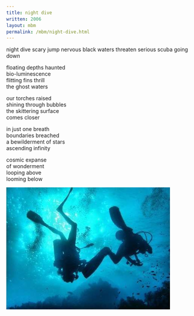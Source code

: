```yaml
---
title: night dive
written: 2006
layout: mbm
permalink: /mbm/night-dive.html
---
```


<div class="poem">
night dive  
scary jump nervous  
black waters threaten  
serious scuba  
going down
 
floating depths haunted  
bio-luminescence  
flitting fins thrill  
the ghost waters
   
our torches raised  
shining through bubbles  
the skittering surface  
comes closer
 
in just one breath  
boundaries breached  
a bewilderment of stars  
ascending infinity
 
cosmic expanse  
of wonderment  
looping above  
looming below
</div>

!["Thailand Andaman Sea night dive"](/assets/images/pilg1/night-dive.jpg "Thailand Andaman Sea night dive")
